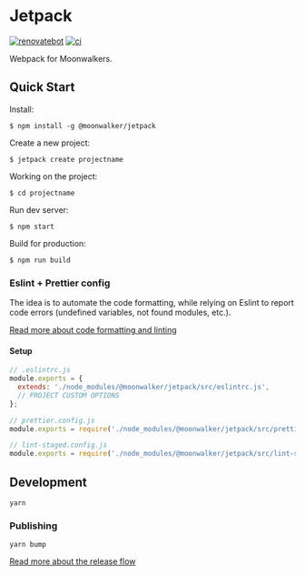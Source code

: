 # Jetpack

[![renovatebot](https://badges.renovateapi.com/github/moonwalker/jetpack)](https://renovatebot.com/dashboard#github/moonwalker/jetpack)
[![ci](https://github.com/moonwalker/jetpack/workflows/ci/badge.svg)](https://github.com/moonwalker/jetpack/actions?query=workflow%3Aci)

Webpack for Moonwalkers.

## Quick Start

Install:

```shell
$ npm install -g @moonwalker/jetpack
```

Create a new project:

```shell
$ jetpack create projectname
```

Working on the project:

```shell
$ cd projectname
```

Run dev server:

```shell
$ npm start
```

Build for production:

```shell
$ npm run build
```

### Eslint + Prettier config

The idea is to automate the code formatting, while relying on Eslint to report code errors (undefined variables, not found modules, etc.). 

[Read more about code formatting and linting](https://github.com/moonwalker/mrm-presets#pre-flight-check)

#### Setup

```js
// .eslintrc.js
module.exports = {
  extends: './node_modules/@moonwalker/jetpack/src/eslintrc.js',
  // PROJECT CUSTOM OPTIONS
};
```

```js
// prettier.config.js
module.exports = require('./node_modules/@moonwalker/jetpack/src/prettier.config.js');
```

```js
// lint-staged.config.js
module.exports = require('./node_modules/@moonwalker/jetpack/src/lint-staged.config.js');
```

## Development

```shell
yarn
```

### Publishing


```shell
yarn bump
```

[Read more about the release flow](https://github.com/moonwalker/mrm-presets#how-is-working)
